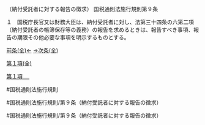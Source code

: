 （納付受託者に対する報告の徴求）
国税通則法施行規則第９条

１　国税庁長官又は財務大臣は、納付受託者に対し、法第三十四条の六第二項（納付受託者の帳簿保存等の義務）の報告を求めるときは、報告すべき事項、報告の期限その他必要な事項を明示するものとする。

[前条(全)←](国税通則法施行規則＿第８条_.md)    [→次条(全)](国税通則法施行規則＿第１０条_.md)

[第１項(全)](国税通則法施行規則＿第９条第１項_.md)  

[第１項 　 ](国税通則法施行規則＿第９条第１項.md)  

#国税通則法施行規則

#国税通則法施行規則/第９条（納付受託者に対する報告の徴求）

#国税通則法施行規則/第９条（納付受託者に対する報告の徴求）

